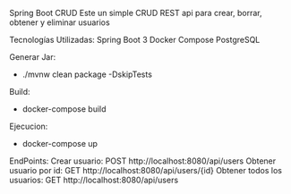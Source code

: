 
Spring Boot CRUD
Este un simple CRUD REST api para crear, borrar, obtener y eliminar usuarios

Tecnologías Utilizadas:
Spring Boot 3
Docker Compose
PostgreSQL

Generar Jar:
- ./mvnw clean package -DskipTests
  
Build:
- docker-compose build
  
Ejecucion:
-  docker-compose up  

EndPoints:
Crear usuario: POST http://localhost:8080/api/users
Obtener usuario por id: GET http://localhost:8080/api/users/{id}
Obtener todos los usuarios: GET http://localhost:8080/api/users

